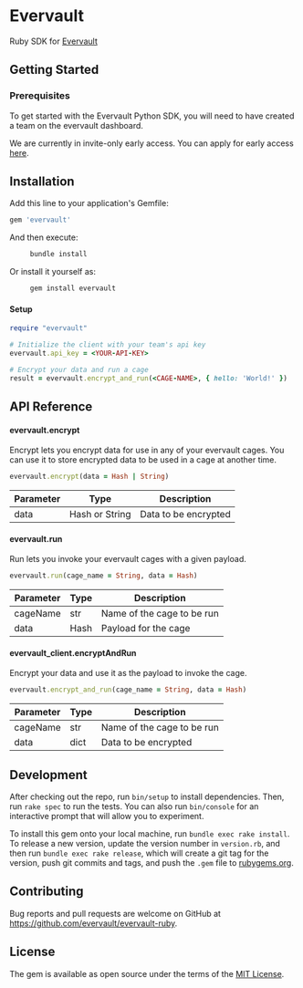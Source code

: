 # Evervault

Ruby SDK for [Evervault](https://evervault.com)

## Getting Started

### Prerequisites

To get started with the Evervault Python SDK, you will need to have created a team on the evervault dashboard.

We are currently in invite-only early access. You can apply for early access [here](https://evervault.com).

## Installation

Add this line to your application's Gemfile:

```ruby
gem 'evervault'
```

And then execute:
```sh
     bundle install
```
Or install it yourself as:
```sh
     gem install evervault
```

#### Setup

```ruby
require "evervault"

# Initialize the client with your team's api key
evervault.api_key = <YOUR-API-KEY>

# Encrypt your data and run a cage
result = evervault.encrypt_and_run(<CAGE-NAME>, { hello: 'World!' })
```

## API Reference

#### evervault.encrypt

Encrypt lets you encrypt data for use in any of your evervault cages. You can use it to store encrypted data to be used in a cage at another time.

```ruby
evervault.encrypt(data = Hash | String)
```

| Parameter | Type | Description |
| --------- | ---- | ----------- |
| data | Hash or String | Data to be encrypted |

#### evervault.run

Run lets you invoke your evervault cages with a given payload.

```ruby
evervault.run(cage_name = String, data = Hash)
```

| Parameter | Type | Description |
| --------- | ---- | ----------- |
| cageName | str | Name of the cage to be run |
| data | Hash | Payload for the cage |

#### evervault_client.encryptAndRun

Encrypt your data and use it as the payload to invoke the cage.

```ruby
evervault.encrypt_and_run(cage_name = String, data = Hash)
```

| Parameter | Type | Description |
| --------- | ---- | ----------- |
| cageName | str | Name of the cage to be run |
| data | dict | Data to be encrypted |

## Development

After checking out the repo, run `bin/setup` to install dependencies. Then, run `rake spec` to run the tests. You can also run `bin/console` for an interactive prompt that will allow you to experiment.

To install this gem onto your local machine, run `bundle exec rake install`. To release a new version, update the version number in `version.rb`, and then run `bundle exec rake release`, which will create a git tag for the version, push git commits and tags, and push the `.gem` file to [rubygems.org](https://rubygems.org).

## Contributing

Bug reports and pull requests are welcome on GitHub at https://github.com/evervault/evervault-ruby.


## License

The gem is available as open source under the terms of the [MIT License](https://opensource.org/licenses/MIT).
